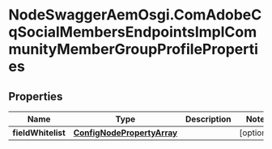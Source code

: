 # NodeSwaggerAemOsgi.ComAdobeCqSocialMembersEndpointsImplCommunityMemberGroupProfileProperties

## Properties

Name | Type | Description | Notes
------------ | ------------- | ------------- | -------------
**fieldWhitelist** | [**ConfigNodePropertyArray**](ConfigNodePropertyArray.md) |  | [optional] 


